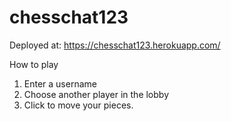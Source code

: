 # chesschat123

Deployed at: https://chesschat123.herokuapp.com/

How to play
1. Enter a username
2. Choose another player in the lobby
3. Click to move your pieces.
